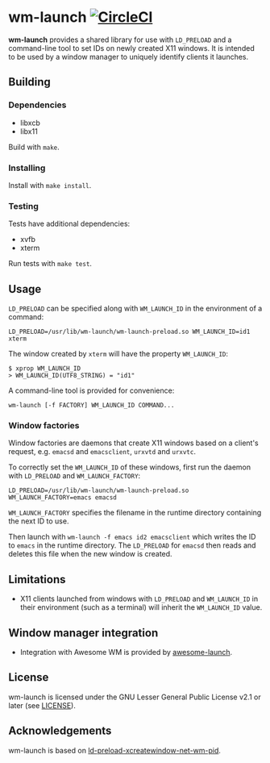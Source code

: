 # wm-launch [![CircleCI](https://circleci.com/gh/jcrd/wm-launch.svg?style=svg)](https://circleci.com/gh/jcrd/wm-launch)

**wm-launch** provides a shared library for use with `LD_PRELOAD` and a
command-line tool to set IDs on newly created X11 windows. It is intended to be
used by a window manager to uniquely identify clients it launches.

## Building

### Dependencies
* libxcb
* libx11

Build with `make`.

### Installing

Install with `make install`.

### Testing

Tests have additional dependencies:
* xvfb
* xterm

Run tests with `make test`.

## Usage

`LD_PRELOAD` can be specified along with `WM_LAUNCH_ID` in the
environment of a command:
```
LD_PRELOAD=/usr/lib/wm-launch/wm-launch-preload.so WM_LAUNCH_ID=id1 xterm
```
The window created by `xterm` will have the property `WM_LAUNCH_ID`:
```
$ xprop WM_LAUNCH_ID
> WM_LAUNCH_ID(UTF8_STRING) = "id1"
```

A command-line tool is provided for convenience:
```
wm-launch [-f FACTORY] WM_LAUNCH_ID COMMAND...
```

### Window factories

Window factories are daemons that create X11 windows based on a client's
request, e.g. `emacsd` and `emacsclient`, `urxvtd` and `urxvtc`.

To correctly set the `WM_LAUNCH_ID` of these windows, first run the daemon with
`LD_PRELOAD` and `WM_LAUNCH_FACTORY`:
```
LD_PRELOAD=/usr/lib/wm-launch/wm-launch-preload.so WM_LAUNCH_FACTORY=emacs emacsd
```
`WM_LAUNCH_FACTORY` specifies the filename in the runtime directory containing
the next ID to use.

Then launch with `wm-launch -f emacs id2 emacsclient` which writes the ID to
`emacs` in the runtime directory. The `LD_PRELOAD` for `emacsd` then reads and
deletes this file when the new window is created.

## Limitations
* X11 clients launched from windows with `LD_PRELOAD` and `WM_LAUNCH_ID` in their
  environment (such as a terminal) will inherit the `WM_LAUNCH_ID` value.

## Window manager integration
* Integration with Awesome WM is provided by
  [awesome-launch](https://github.com/jcrd/awesome-launch).

## License

wm-launch is licensed under the GNU Lesser General Public License v2.1 or later
(see [LICENSE](LICENSE)).

## Acknowledgements

wm-launch is based on
[ld-preload-xcreatewindow-net-wm-pid](https://github.com/deepfire/ld-preload-xcreatewindow-net-wm-pid).
